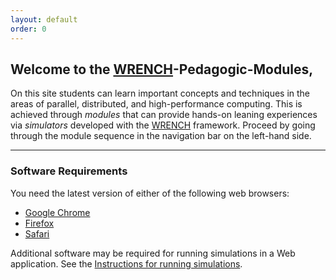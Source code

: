 ```yaml
---
layout: default
order: 0
---
```

## Welcome to the [WRENCH](http://wrench-project.org)-Pedagogic-Modules,

On this site students can learn important concepts
 and techniques in the areas of parallel, distributed, and high-performance computing.
This is achieved through *modules* that can provide hands-on leaning experiences via
*simulators* developed with the [WRENCH](http://wrench-project.org/)
framework. Proceed by going through the module sequence in the navigation bar on the
left-hand side. 


----

### Software Requirements

You need the latest version of either of the following web browsers: 

- [Google Chrome](https://www.google.com/chrome/)
- [Firefox](https://www.mozilla.org/en-US/firefox/new/)
- [Safari](https://www.apple.com/safari/)

Additional software may be required for running simulations in a Web application. 
See the <a href="{{site.baseurl}}/pedagogic_modules/simulation_instructions/index/" target="_blank">Instructions for running simulations</a>.

